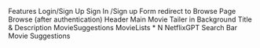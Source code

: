 Features
    Login/Sign Up
    Sign In /Sign up Form
    redirect to Browse Page
    Browse (after authentication)
    Header
    Main Movie
    Tailer in Background
    Title & Description
    MovieSuggestions
    MovieLists * N
    NetflixGPT
    Search Bar
    Movie Suggestions
